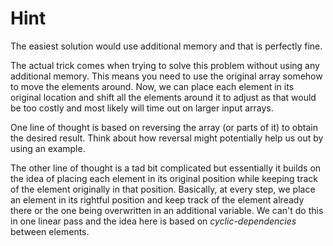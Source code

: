 # Hint

The easiest solution would use additional memory and that is perfectly fine.

The actual trick comes when trying to solve this problem without using any additional memory.
This means you need to use the original array somehow to move the elements around.
Now, we can place each element in its original location and shift all the elements around it to adjust
as that would be too costly and most likely will time out on larger input arrays.

One line of thought is based on reversing the array (or parts of it) to obtain the desired result.
Think about how reversal might potentially help us out by using an example.

The other line of thought is a tad bit complicated but essentially it builds on the idea of
placing each element in its original position while keeping track of the element originally in that position.
Basically, at every step, we place an element in its rightful position and keep track of the element already there or the one being overwritten in an additional variable.
We can't do this in one linear pass and the idea here is based on *cyclic-dependencies* between elements.